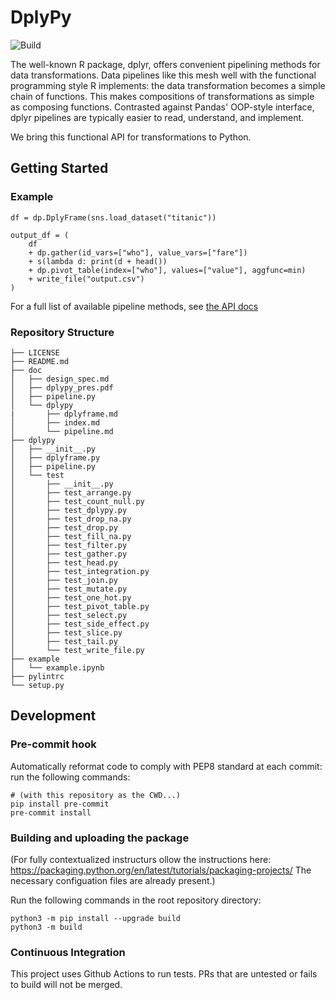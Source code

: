 # DplyPy
![Build](https://github.com/ccharp/dplyPY/actions/workflows/python-package.yml/badge.svg)


The well-known R package, dplyr, offers convenient pipelining methods for data transformations. Data pipelines like this mesh well with the functional programming style R implements: the data transformation becomes a simple chain of functions. This makes compositions of transformations as simple as composing functions. Contrasted against Pandas' OOP-style interface, dplyr pipelines are typically easier to read, understand, and implement.

We bring this functional API for transformations to Python. 

## Getting Started

### Example
```
df = dp.DplyFrame(sns.load_dataset("titanic"))

output_df = (
    df 
    + dp.gather(id_vars=["who"], value_vars=["fare"])
    + s(lambda d: print(d + head())
    + dp.pivot_table(index=["who"], values=["value"], aggfunc=min)
    + write_file("output.csv")
)
```

For a full list of available pipeline methods, see [the API docs](doc/dplypy/index.md)
### Repository Structure
```
├── LICENSE
├── README.md
├── doc
│   ├── design_spec.md
│   ├── dplypy_pres.pdf
│   ├── pipeline.py
│   └── dplypy
|       ├── dplyframe.md
│       ├── index.md
│       └── pipeline.md
├── dplypy
│   ├── __init__.py
│   ├── dplyframe.py
│   ├── pipeline.py
│   └── test
│       ├── __init__.py
│       ├── test_arrange.py
│       ├── test_count_null.py
│       ├── test_dplypy.py
│       ├── test_drop_na.py
│       ├── test_drop.py
│       ├── test_fill_na.py
│       ├── test_filter.py
│       ├── test_gather.py
│       ├── test_head.py
│       ├── test_integration.py
│       ├── test_join.py
│       ├── test_mutate.py
│       ├── test_one_hot.py
│       ├── test_pivot_table.py
│       ├── test_select.py
│       ├── test_side_effect.py
│       ├── test_slice.py
│       ├── test_tail.py
│       └── test_write_file.py
├── example
│   └── example.ipynb
├── pylintrc
└── setup.py
```

## Development
### Pre-commit hook

Automatically reformat code to comply with PEP8 standard at each commit: run the following commands:
```
# (with this repository as the CWD...)
pip install pre-commit
pre-commit install
```

### Building and uploading the package
(For fully contextualized instructurs ollow the instructions here: https://packaging.python.org/en/latest/tutorials/packaging-projects/
The necessary configuation files are already present.)

Run the following commands in the root repository directory:
```
python3 -m pip install --upgrade build
python3 -m build

```

### Continuous Integration
This project uses Github Actions to run tests. PRs that are untested or fails to build will not be merged.  

